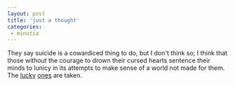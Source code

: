 ```yaml
---
layout: post
title: 'just a thought'
categories:
 - minutia
---
```



They say suicide is a cowardiced thing to do, but I don't think so; I think that those without the courage to drown their cursed hearts sentence their minds to lunicy in its attempts to make sense of a world not made for them. The <a href="http://www.google.com/search?q=jeff+buckley">lucky</a> <a href="http://www.google.com/search?q=rich+mullins">ones</a> are taken.
